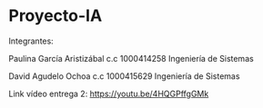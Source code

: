 # Proyecto-IA

Integrantes:

Paulina García Aristizábal c.c 1000414258 Ingeniería de Sistemas

David Agudelo Ochoa c.c 1000415629 Ingeniería de Sistemas

Link vídeo entrega 2: https://youtu.be/4HQGPffgGMk

